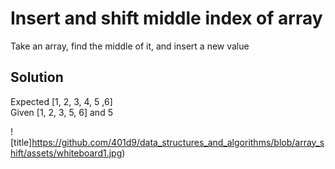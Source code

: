 # Insert and shift middle index of array
<!-- Short summary or background information -->
Take an array, find the middle of it, and insert a new value


## Solution
<!-- Embedded whiteboard image -->
Expected [1, 2, 3, 4, 5 ,6] <br>
Given [1, 2, 3, 5, 6] and 5


![title]https://github.com/401d9/data_structures_and_algorithms/blob/array_shift/assets/whiteboard1.jpg)
